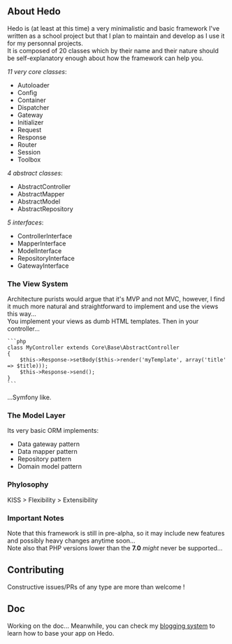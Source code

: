 ## About Hedo

Hedo is (at least at this time) a very minimalistic and basic framework I've written as a school project but that I plan to maintain and develop as I use it for my personnal projects.<br />
It is composed of 20 classes which by their name and their nature should be self-explanatory enough about how the framework can help you.

*11 very core classes*:

 - Autoloader
 - Config
 - Container
 - Dispatcher
 - Gateway
 - Initializer
 - Request
 - Response
 - Router
 - Session
 - Toolbox

*4 abstract classes*:

 - AbstractController
 - AbstractMapper
 - AbstractModel
 - AbstractRepository

*5 interfaces*:

 - ControllerInterface
 - MapperInterface
 - ModelInterface
 - RepositoryInterface
 - GatewayInterface

### The View System

Architecture purists would argue that it's MVP and not MVC, however, I find it much more natural and straightforward to implement and use the views this way...<br />
You implement your views as dumb HTML templates. Then in your controller...

	```php
	class MyController extends Core\Base\AbstractController
	{
		$this->Response->setBody($this->render('myTemplate', array('title' => $title)));
		$this->Response->send();
	}
	```

...Symfony like.

### The Model Layer

Its very basic ORM implements:

 - Data gateway pattern
 - Data mapper pattern
 - Repository pattern
 - Domain model pattern

### Phylosophy

KISS > Flexibility > Extensibility

### Important Notes

Note that this framework is still in pre-alpha, so it may include new features and possibly heavy changes anytime soon...<br />
Note also that PHP versions lower than the **7.0** *might* never be supported...

## Contributing

Constructive issues/PRs of any type are more than welcome !

## Doc

Working on the doc... Meanwhile, you can check my [blogging system](https://github.com/opportus/blogging-system) to learn how to base your app on Hedo.
